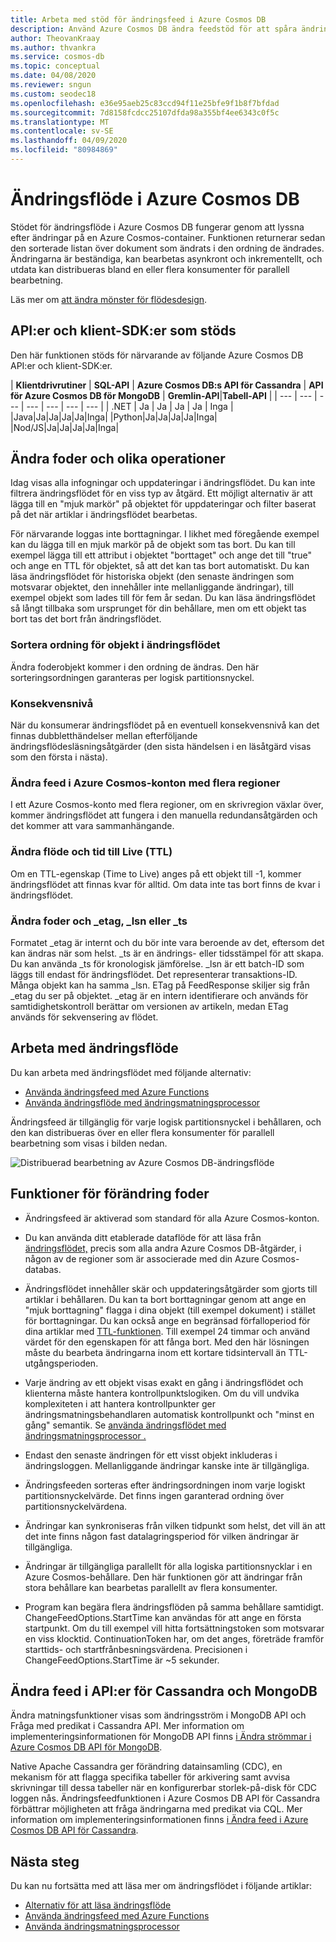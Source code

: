 ```yaml
---
title: Arbeta med stöd för ändringsfeed i Azure Cosmos DB
description: Använd Azure Cosmos DB ändra feedstöd för att spåra ändringar i dokument, händelsebaserad bearbetning som utlösare och hålla cacheminnen och analytiska system uppdaterade
author: TheovanKraay
ms.author: thvankra
ms.service: cosmos-db
ms.topic: conceptual
ms.date: 04/08/2020
ms.reviewer: sngun
ms.custom: seodec18
ms.openlocfilehash: e36e95aeb25c83ccd94f11e25bfe9f1b8f7bfdad
ms.sourcegitcommit: 7d8158fcdcc25107dfda98a355bf4ee6343c0f5c
ms.translationtype: MT
ms.contentlocale: sv-SE
ms.lasthandoff: 04/09/2020
ms.locfileid: "80984869"
---
```

# <a name="change-feed-in-azure-cosmos-db"></a>Ändringsflöde i Azure Cosmos DB

Stödet för ändringsflöde i Azure Cosmos DB fungerar genom att lyssna efter ändringar på en Azure Cosmos-container. Funktionen returnerar sedan den sorterade listan över dokument som ändrats i den ordning de ändrades. Ändringarna är beständiga, kan bearbetas asynkront och inkrementellt, och utdata kan distribueras bland en eller flera konsumenter för parallell bearbetning.

Läs mer om [att ändra mönster för flödesdesign](change-feed-design-patterns.md).

## <a name="supported-apis-and-client-sdks"></a>API:er och klient-SDK:er som stöds

Den här funktionen stöds för närvarande av följande Azure Cosmos DB API:er och klient-SDK:er.

| **Klientdrivrutiner** | **SQL-API** | **Azure Cosmos DB:s API för Cassandra** | **API för Azure Cosmos DB för MongoDB** | **Gremlin-API**|**Tabell-API** |
| --- | --- | --- | --- | --- | --- | --- |
| .NET | Ja | Ja | Ja | Ja | Inga |
|Java|Ja|Ja|Ja|Ja|Inga|
|Python|Ja|Ja|Ja|Ja|Inga|
|Nod/JS|Ja|Ja|Ja|Ja|Inga|

## <a name="change-feed-and-different-operations"></a>Ändra foder och olika operationer

Idag visas alla infogningar och uppdateringar i ändringsflödet. Du kan inte filtrera ändringsflödet för en viss typ av åtgärd. Ett möjligt alternativ är att lägga till en "mjuk markör" på objektet för uppdateringar och filter baserat på det när artiklar i ändringsflödet bearbetas.

För närvarande loggas inte borttagningar. I likhet med föregående exempel kan du lägga till en mjuk markör på de objekt som tas bort. Du kan till exempel lägga till ett attribut i objektet "borttaget" och ange det till "true" och ange en TTL för objektet, så att det kan tas bort automatiskt. Du kan läsa ändringsflödet för historiska objekt (den senaste ändringen som motsvarar objektet, den innehåller inte mellanliggande ändringar), till exempel objekt som lades till för fem år sedan. Du kan läsa ändringsflödet så långt tillbaka som ursprunget för din behållare, men om ett objekt tas bort tas det bort från ändringsflödet.

### <a name="sort-order-of-items-in-change-feed"></a>Sortera ordning för objekt i ändringsflödet

Ändra foderobjekt kommer i den ordning de ändras. Den här sorteringsordningen garanteras per logisk partitionsnyckel.

### <a name="consistency-level"></a>Konsekvensnivå

När du konsumerar ändringsflödet på en eventuell konsekvensnivå kan det finnas dubbletthändelser mellan efterföljande ändringsflödesläsningsåtgärder (den sista händelsen i en läsåtgärd visas som den första i nästa).

### <a name="change-feed-in-multi-region-azure-cosmos-accounts"></a>Ändra feed i Azure Cosmos-konton med flera regioner

I ett Azure Cosmos-konto med flera regioner, om en skrivregion växlar över, kommer ändringsflödet att fungera i den manuella redundansåtgärden och det kommer att vara sammanhängande.

### <a name="change-feed-and-time-to-live-ttl"></a>Ändra flöde och tid till Live (TTL)

Om en TTL-egenskap (Time to Live) anges på ett objekt till -1, kommer ändringsflödet att finnas kvar för alltid. Om data inte tas bort finns de kvar i ändringsflödet.  

### <a name="change-feed-and-_etag-_lsn-or-_ts"></a>Ändra foder och _etag, _lsn eller _ts

Formatet _etag är internt och du bör inte vara beroende av det, eftersom det kan ändras när som helst. _ts är en ändrings- eller tidsstämpel för att skapa. Du kan använda _ts för kronologisk jämförelse. _lsn är ett batch-ID som läggs till endast för ändringsflödet. Det representerar transaktions-ID. Många objekt kan ha samma _lsn. ETag på FeedResponse skiljer sig från _etag du ser på objektet. _etag är en intern identifierare och används för samtidighetskontroll berättar om versionen av artikeln, medan ETag används för sekvensering av flödet.

## <a name="working-with-change-feed"></a>Arbeta med ändringsflöde

Du kan arbeta med ändringsflödet med följande alternativ:

* [Använda ändringsfeed med Azure Functions](change-feed-functions.md)
* [Använda ändringsflöde med ändringsmatningsprocessor](change-feed-processor.md) 

Ändringsfeed är tillgänglig för varje logisk partitionsnyckel i behållaren, och den kan distribueras över en eller flera konsumenter för parallell bearbetning som visas i bilden nedan.

![Distribuerad bearbetning av Azure Cosmos DB-ändringsflöde](./media/change-feed/changefeedvisual.png)

## <a name="features-of-change-feed"></a>Funktioner för förändring foder

* Ändringsfeed är aktiverad som standard för alla Azure Cosmos-konton.

* Du kan använda ditt etablerade dataflöde för att läsa från [ändringsflödet,](request-units.md) precis som alla andra Azure Cosmos DB-åtgärder, i någon av de regioner som är associerade med din Azure Cosmos-databas.

* Ändringsflödet innehåller skär och uppdateringsåtgärder som gjorts till artiklar i behållaren. Du kan ta bort borttagningar genom att ange en "mjuk borttagning" flagga i dina objekt (till exempel dokument) i stället för borttagningar. Du kan också ange en begränsad förfalloperiod för dina artiklar med [TTL-funktionen](time-to-live.md). Till exempel 24 timmar och använd värdet för den egenskapen för att fånga bort. Med den här lösningen måste du bearbeta ändringarna inom ett kortare tidsintervall än TTL-utgångsperioden.

* Varje ändring av ett objekt visas exakt en gång i ändringsflödet och klienterna måste hantera kontrollpunktslogiken. Om du vill undvika komplexiteten i att hantera kontrollpunkter ger ändringsmatningsbehandlaren automatisk kontrollpunkt och "minst en gång" semantik. Se [använda ändringsflödet med ändringsmatningsprocessor .](change-feed-processor.md)

* Endast den senaste ändringen för ett visst objekt inkluderas i ändringsloggen. Mellanliggande ändringar kanske inte är tillgängliga.

* Ändringsfeeden sorteras efter ändringsordningen inom varje logiskt partitionsnyckelvärde. Det finns ingen garanterad ordning över partitionsnyckelvärdena.

* Ändringar kan synkroniseras från vilken tidpunkt som helst, det vill än att det inte finns någon fast datalagringsperiod för vilken ändringar är tillgängliga.

* Ändringar är tillgängliga parallellt för alla logiska partitionsnycklar i en Azure Cosmos-behållare. Den här funktionen gör att ändringar från stora behållare kan bearbetas parallellt av flera konsumenter.

* Program kan begära flera ändringsflöden på samma behållare samtidigt. ChangeFeedOptions.StartTime kan användas för att ange en första startpunkt. Om du till exempel vill hitta fortsättningstoken som motsvarar en viss klocktid. ContinuationToken har, om det anges, företräde framför starttids- och startfrånbesningsvärdena. Precisionen i ChangeFeedOptions.StartTime är ~5 sekunder.

## <a name="change-feed-in-apis-for-cassandra-and-mongodb"></a>Ändra feed i API:er för Cassandra och MongoDB

Ändra matningsfunktioner visas som ändringsström i MongoDB API och Fråga med predikat i Cassandra API. Mer information om implementeringsinformationen för MongoDB API finns [i Ändra strömmar i Azure Cosmos DB API för MongoDB](mongodb-change-streams.md).

Native Apache Cassandra ger förändring datainsamling (CDC), en mekanism för att flagga specifika tabeller för arkivering samt avvisa skrivningar till dessa tabeller när en konfigurerbar storlek-på-disk för CDC loggen nås. Ändringsfeedfunktionen i Azure Cosmos DB API för Cassandra förbättrar möjligheten att fråga ändringarna med predikat via CQL. Mer information om implementeringsinformationen finns [i Ändra feed i Azure Cosmos DB API för Cassandra](cassandra-change-feed.md).

## <a name="next-steps"></a>Nästa steg

Du kan nu fortsätta med att läsa mer om ändringsflödet i följande artiklar:

* [Alternativ för att läsa ändringsflöde](read-change-feed.md)
* [Använda ändringsfeed med Azure Functions](change-feed-functions.md)
* [Använda ändringsmatningsprocessor](change-feed-processor.md)
